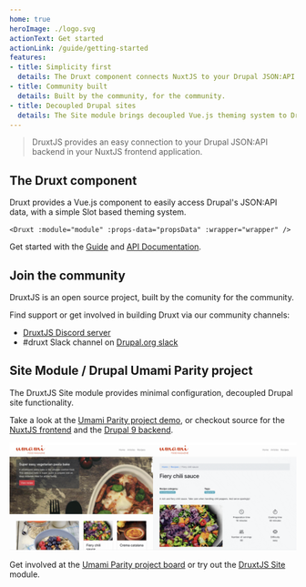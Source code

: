 ```yaml
---
home: true
heroImage: ./logo.svg
actionText: Get started
actionLink: /guide/getting-started
features:
- title: Simplicity first
  details: The Druxt component connects NuxtJS to your Drupal JSON:API.
- title: Community built
  details: Built by the community, for the community.
- title: Decoupled Drupal sites
  details: The Site module brings decoupled Vue.js theming system to Drupal.
---
```


> DruxtJS provides an easy connection to your Drupal JSON:API backend in your NuxtJS frontend application.


## The Druxt component

Druxt provides a Vue.js component to easily access Drupal's JSON:API data, with a simple Slot based theming system.

```vue
<Druxt :module="module" :props-data="propsData" :wrapper="wrapper" />
```

Get started with the [Guide](guide/) and [API Documentation](/api/components/Druxt.html).


## Join the community

DruxtJS is an open source project, built by the comunity for the community.

Find support or get involved in building Druxt via our community channels:

- [DruxtJS Discord server](https://discord.druxtjs.org)
- #druxt Slack channel on [Drupal.org slack](https://drupal.org/slack)


## Site Module / Drupal Umami Parity project

The DruxtJS Site module provides minimal configuration, decoupled Drupal site functionality.

Take a look at the [Umami Parity project demo](https://demo.druxtjs.org), or checkout source for the [NuxtJS frontend](https://github.com/druxt/demo.druxtjs.org) and the [Drupal 9 backend](https://github.com/druxt/demo-api.druxtjs.org).

![Drupal Umami Parity demo](./images/umami.png)

Get involved at the [Umami Parity project board](https://github.com/orgs/druxt/projects/6) or try out the [DruxtJS Site](https://site.druxtjs.org) module.
